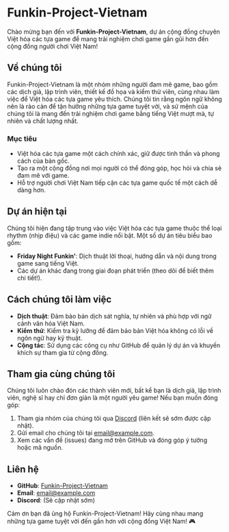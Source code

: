 # Funkin-Project-Vietnam

Chào mừng bạn đến với **Funkin-Project-Vietnam**, dự án cộng đồng chuyên Việt hóa các tựa game để mang trải nghiệm chơi game gần gũi hơn đến cộng đồng người chơi Việt Nam!

## Về chúng tôi

Funkin-Project-Vietnam là một nhóm những người đam mê game, bao gồm các dịch giả, lập trình viên, thiết kế đồ họa và kiểm thử viên, cùng nhau làm việc để Việt hóa các tựa game yêu thích. Chúng tôi tin rằng ngôn ngữ không nên là rào cản để tận hưởng những tựa game tuyệt vời, và sứ mệnh của chúng tôi là mang đến trải nghiệm chơi game bằng tiếng Việt mượt mà, tự nhiên và chất lượng nhất.

### Mục tiêu
- Việt hóa các tựa game một cách chính xác, giữ được tinh thần và phong cách của bản gốc.
- Tạo ra một cộng đồng nơi mọi người có thể đóng góp, học hỏi và chia sẻ đam mê với game.
- Hỗ trợ người chơi Việt Nam tiếp cận các tựa game quốc tế một cách dễ dàng hơn.

## Dự án hiện tại
Chúng tôi hiện đang tập trung vào việc Việt hóa các tựa game thuộc thể loại rhythm (nhịp điệu) và các game indie nổi bật. Một số dự án tiêu biểu bao gồm:
- **Friday Night Funkin'**: Dịch thuật lời thoại, hướng dẫn và nội dung trong game sang tiếng Việt.
- Các dự án khác đang trong giai đoạn phát triển (theo dõi để biết thêm chi tiết!).

## Cách chúng tôi làm việc
- **Dịch thuật**: Đảm bảo bản dịch sát nghĩa, tự nhiên và phù hợp với ngữ cảnh văn hóa Việt Nam.
- **Kiểm thử**: Kiểm tra kỹ lưỡng để đảm bảo bản Việt hóa không có lỗi về ngôn ngữ hay kỹ thuật.
- **Cộng tác**: Sử dụng các công cụ như GitHub để quản lý dự án và khuyến khích sự tham gia từ cộng đồng.

## Tham gia cùng chúng tôi
Chúng tôi luôn chào đón các thành viên mới, bất kể bạn là dịch giả, lập trình viên, nghệ sĩ hay chỉ đơn giản là một người yêu game! Nếu bạn muốn đóng góp:
1. Tham gia nhóm của chúng tôi qua [Discord](#) (liên kết sẽ sớm được cập nhật).
2. Gửi email cho chúng tôi tại [email@example.com](mailto:email@example.com).
3. Xem các vấn đề (issues) đang mở trên GitHub và đóng góp ý tưởng hoặc mã nguồn.

## Liên hệ
- **GitHub**: [Funkin-Project-Vietnam](https://github.com/Funkin-Project-Vietnam)
- **Email**: [email@example.com](mailto:email@example.com)
- **Discord**: (Sẽ cập nhật sớm)

Cảm ơn bạn đã ủng hộ Funkin-Project-Vietnam! Hãy cùng nhau mang những tựa game tuyệt vời đến gần hơn với cộng đồng Việt Nam! 🎮
